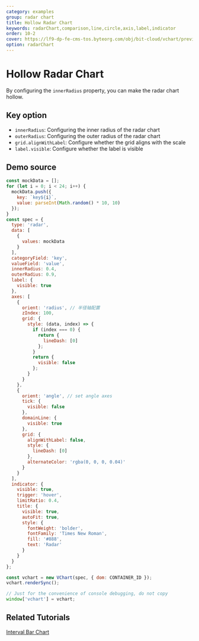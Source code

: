 ```yaml
---
category: examples
group: radar chart
title: Hollow Radar Chart
keywords: radarChart,comparison,line,circle,axis,label,indicator
order: 10-2
cover: https://lf9-dp-fe-cms-tos.byteorg.com/obj/bit-cloud/vchart/preview/radar-chart/radar-with-innerRadius.png
option: radarChart
---
```


# Hollow Radar Chart

By configuring the `innerRadius` property, you can make the radar chart hollow.

## Key option

- `innerRadius`: Configuring the inner radius of the radar chart
- `outerRadius`: Configuring the outer radius of the radar chart
- `grid.alignWithLabel`: Configure whether the grid aligns with the scale
- `label.visible`: Configure whether the label is visible

## Demo source

```javascript livedemo
const mockData = [];
for (let i = 0; i < 24; i++) {
  mockData.push({
    key: `key${i}`,
    value: parseInt(Math.random() * 10, 10)
  });
}
const spec = {
  type: 'radar',
  data: [
    {
      values: mockData
    }
  ],
  categoryField: 'key',
  valueField: 'value',
  innerRadius: 0.4,
  outerRadius: 0.9,
  label: {
    visible: true
  },
  axes: [
    {
      orient: 'radius', // 半径轴配置
      zIndex: 100,
      grid: {
        style: (data, index) => {
          if (index === 0) {
            return {
              lineDash: [0]
            };
          }
          return {
            visible: false
          };
        }
      }
    },
    {
      orient: 'angle', // set angle axes
      tick: {
        visible: false
      },
      domainLine: {
        visible: true
      },
      grid: {
        alignWithLabel: false,
        style: {
          lineDash: [0]
        },
        alternateColor: 'rgba(0, 0, 0, 0.04)'
      }
    }
  ],
  indicator: {
    visible: true,
    trigger: 'hover',
    limitRatio: 0.4,
    title: {
      visible: true,
      autoFit: true,
      style: {
        fontWeight: 'bolder',
        fontFamily: 'Times New Roman',
        fill: '#888',
        text: 'Radar'
      }
    }
  }
};

const vchart = new VChart(spec, { dom: CONTAINER_ID });
vchart.renderSync();

// Just for the convenience of console debugging, do not copy
window['vchart'] = vchart;
```

## Related Tutorials

[Interval Bar Chart](link)

```

```
